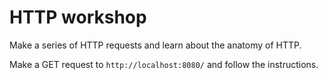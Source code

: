 # HTTP workshop

Make a series of HTTP requests and learn about the anatomy of HTTP.

Make a GET request to `http://localhost:8080/` and follow the instructions.